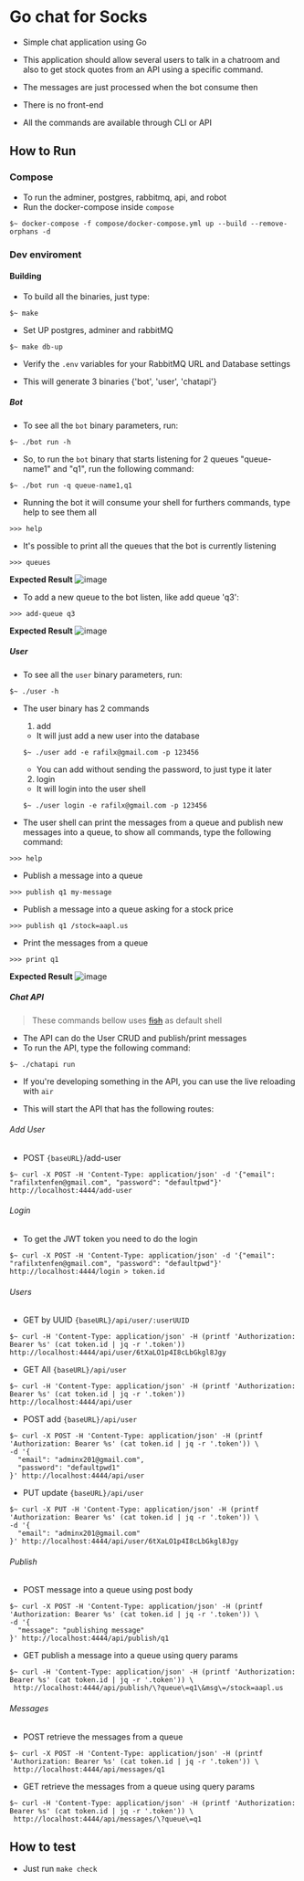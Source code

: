 # Go chat for Socks

- Simple chat application using Go

- This application should allow several users to talk in a chatroom and also to get stock quotes
from an API using a specific command.

- The messages are just processed when the bot consume then
- There is no front-end 
- All the commands are available through CLI or API

## How to Run

### Compose
- To run the adminer, postgres, rabbitmq, api, and robot
- Run the docker-compose inside `compose`
```shell
$~ docker-compose -f compose/docker-compose.yml up --build --remove-orphans -d
```

### Dev enviroment

#### Building
- To build all the binaries, just type:
```shell
$~ make
```

- Set UP postgres, adminer and rabbitMQ
```shell
$~ make db-up
```

- Verify the `.env` variables for your RabbitMQ URL and Database settings 

- This will generate 3 binaries {'bot', 'user', 'chatapi'}

##### Bot
- To see all the `bot` binary parameters, run:
```shell
$~ ./bot run -h
```

- So, to run the `bot` binary that starts listening for 2 queues "queue-name1" and "q1", run the following command:
```shell
$~ ./bot run -q queue-name1,q1
```

- Running the bot it will consume your shell for furthers commands, type help to see them all
```shell
>>> help
```

- It's possible to print all the queues that the bot is currently listening
```shell
>>> queues
```

__Expected Result__
![image](https://user-images.githubusercontent.com/17556614/91647030-4a0c4480-ea2c-11ea-99fe-084de5d74feb.png)


- To add a new queue to the bot listen, like add queue 'q3':
```shell
>>> add-queue q3
```

__Expected Result__
![image](https://user-images.githubusercontent.com/17556614/91647499-d2411880-ea31-11ea-9a1e-9671e79129ca.png)

##### User
- To see all the `user` binary parameters, run:
```shell
$~ ./user -h
```

- The user binary has 2 commands
  1. add 
    - It will just add a new user into the database
    ```shell
    $~ ./user add -e rafilx@gmail.com -p 123456 
    ```
    - You can add without sending the password, to just type it later

  2. login
    - It will login into the user shell
    ```shell
    $~ ./user login -e rafilx@gmail.com -p 123456 
    ```

- The user shell can print the messages from a queue and publish new messages into a queue, to show all commands, type the following command:
```shell
>>> help
```

- Publish a message into a queue
```shell
>>> publish q1 my-message
```

- Publish a message into a queue asking for a stock price
```shell
>>> publish q1 /stock=aapl.us
```

- Print the messages from a queue
```shell
>>> print q1
```
__Expected Result__
![image](https://user-images.githubusercontent.com/17556614/91647694-edad2300-ea33-11ea-8daf-113df0d80399.png)


##### Chat API 
> These commands bellow uses ~~[fish](https://fishshell.com)~~ as default shell
- The API can do the User CRUD and publish/print messages
- To run the API, type the following command:
```shell
$~ ./chatapi run
```
- If you're developing something in the API, you can use the live reloading with `air`

- This will start the API that has the following routes:
###### Add User
- POST `{baseURL}`/add-user
```shell
$~ curl -X POST -H 'Content-Type: application/json' -d '{"email": "rafilxtenfen@gmail.com", "password": "defaultpwd"}' http://localhost:4444/add-user
```


###### Login
- To get the JWT token you need to do the login
```shell
$~ curl -X POST -H 'Content-Type: application/json' -d '{"email": "rafilxtenfen@gmail.com", "password": "defaultpwd"}' http://localhost:4444/login > token.id
```

###### Users
- GET by UUID `{baseURL}/api/user/:userUUID`
```shell
$~ curl -H 'Content-Type: application/json' -H (printf 'Authorization: Bearer %s' (cat token.id | jq -r '.token')) http://localhost:4444/api/user/6tXaLO1p4I8cLbGkgl8Jgy
```

- GET All `{baseURL}/api/user`
```shell
$~ curl -H 'Content-Type: application/json' -H (printf 'Authorization: Bearer %s' (cat token.id | jq -r '.token')) http://localhost:4444/api/user
```

- POST add `{baseURL}/api/user`
```shell
$~ curl -X POST -H 'Content-Type: application/json' -H (printf 'Authorization: Bearer %s' (cat token.id | jq -r '.token')) \
-d '{
  "email": "adminx201@gmail.com", 
  "password": "defaultpwd1"
}' http://localhost:4444/api/user
```

- PUT update `{baseURL}/api/user`
```shell
$~ curl -X PUT -H 'Content-Type: application/json' -H (printf 'Authorization: Bearer %s' (cat token.id | jq -r '.token')) \
-d '{
  "email": "adminx201@gmail.com"
}' http://localhost:4444/api/user/6tXaLO1p4I8cLbGkgl8Jgy
```

###### Publish
- POST message into a queue using post body
```shell
$~ curl -X POST -H 'Content-Type: application/json' -H (printf 'Authorization: Bearer %s' (cat token.id | jq -r '.token')) \
-d '{
  "message": "publishing message"
}' http://localhost:4444/api/publish/q1
```

- GET publish a message into a queue using query params
```shell
$~ curl -H 'Content-Type: application/json' -H (printf 'Authorization: Bearer %s' (cat token.id | jq -r '.token')) \
 http://localhost:4444/api/publish/\?queue\=q1\&msg\=/stock=aapl.us
```

###### Messages
- POST retrieve the messages from a queue 
```shell
$~ curl -X POST -H 'Content-Type: application/json' -H (printf 'Authorization: Bearer %s' (cat token.id | jq -r '.token')) \
 http://localhost:4444/api/messages/q1
```

- GET retrieve the messages from a queue using query params
```shell
$~ curl -H 'Content-Type: application/json' -H (printf 'Authorization: Bearer %s' (cat token.id | jq -r '.token')) \
 http://localhost:4444/api/messages/\?queue\=q1
```


## How to test
- Just run `make check`
